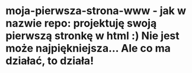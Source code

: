 # moja-pierwsza-strona-www - jak w nazwie repo: projektuję swoją pierwszą stronkę w html :) Nie jest może najpiękniejsza... Ale co ma działać, to działa!
